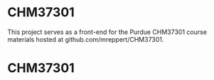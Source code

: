 # CHM37301

This project serves as a front-end for the Purdue CHM37301 course materials hosted at github.com/mreppert/CHM37301. 
# CHM37301
